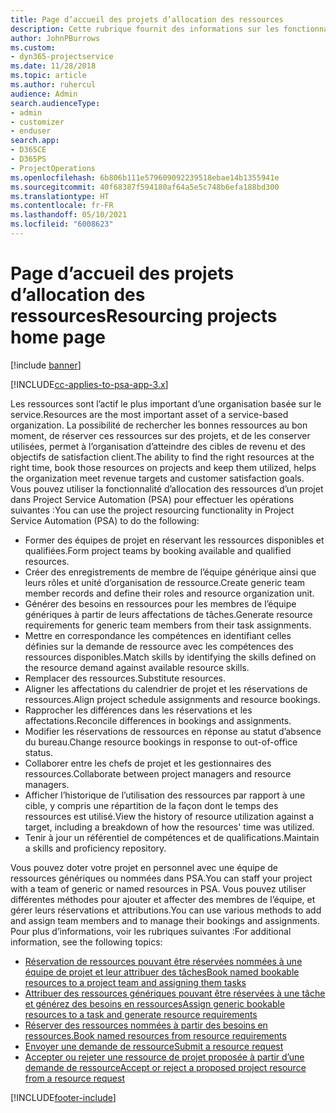 ```yaml
---
title: Page d’accueil des projets d’allocation des ressources
description: Cette rubrique fournit des informations sur les fonctionnalités de gestion des ressources dans Project Service Automation (PSA) pour Dynamics 365.
author: JohnPBurrows
ms.custom:
- dyn365-projectservice
ms.date: 11/28/2018
ms.topic: article
ms.author: ruhercul
audience: Admin
search.audienceType:
- admin
- customizer
- enduser
search.app:
- D365CE
- D365PS
- ProjectOperations
ms.openlocfilehash: 6b806b111e579609092239518ebae14b1355941e
ms.sourcegitcommit: 40f68387f594180af64a5e5c748b6efa188bd300
ms.translationtype: HT
ms.contentlocale: fr-FR
ms.lasthandoff: 05/10/2021
ms.locfileid: "6008623"
---
```

# <a name="resourcing-projects-home-page"></a><span data-ttu-id="ea066-103">Page d’accueil des projets d’allocation des ressources</span><span class="sxs-lookup"><span data-stu-id="ea066-103">Resourcing projects home page</span></span>

[!include [banner](../includes/psa-now-project-operations.md)]

[!INCLUDE[cc-applies-to-psa-app-3.x](../includes/cc-applies-to-psa-app-3x.md)]

<span data-ttu-id="ea066-104">Les ressources sont l’actif le plus important d’une organisation basée sur le service.</span><span class="sxs-lookup"><span data-stu-id="ea066-104">Resources are the most important asset of a service-based organization.</span></span> <span data-ttu-id="ea066-105">La possibilité de rechercher les bonnes ressources au bon moment, de réserver ces ressources sur des projets, et de les conserver utilisées, permet à l’organisation d’atteindre des cibles de revenu et des objectifs de satisfaction client.</span><span class="sxs-lookup"><span data-stu-id="ea066-105">The ability to find the right resources at the right time, book those resources on projects and keep them utilized, helps the organization meet revenue targets and customer satisfaction goals.</span></span> <span data-ttu-id="ea066-106">Vous pouvez utiliser la fonctionnalité d’allocation des ressources d’un projet dans Project Service Automation (PSA) pour effectuer les opérations suivantes :</span><span class="sxs-lookup"><span data-stu-id="ea066-106">You can use the project resourcing functionality in Project Service Automation (PSA) to do the following:</span></span>

- <span data-ttu-id="ea066-107">Former des équipes de projet en réservant les ressources disponibles et qualifiées.</span><span class="sxs-lookup"><span data-stu-id="ea066-107">Form project teams by booking available and qualified resources.</span></span>
- <span data-ttu-id="ea066-108">Créer des enregistrements de membre de l’équipe générique ainsi que leurs rôles et unité d’organisation de ressource.</span><span class="sxs-lookup"><span data-stu-id="ea066-108">Create generic team member records and define their roles and resource organization unit.</span></span>
- <span data-ttu-id="ea066-109">Générer des besoins en ressources pour les membres de l’équipe génériques à partir de leurs affectations de tâches.</span><span class="sxs-lookup"><span data-stu-id="ea066-109">Generate resource requirements for generic team members from their task assignments.</span></span>
- <span data-ttu-id="ea066-110">Mettre en correspondance les compétences en identifiant celles définies sur la demande de ressource avec les compétences des ressources disponibles.</span><span class="sxs-lookup"><span data-stu-id="ea066-110">Match skills by identifying the skills defined on the resource demand against available resource skills.</span></span>
- <span data-ttu-id="ea066-111">Remplacer des ressources.</span><span class="sxs-lookup"><span data-stu-id="ea066-111">Substitute resources.</span></span>
- <span data-ttu-id="ea066-112">Aligner les affectations du calendrier de projet et les réservations de ressources.</span><span class="sxs-lookup"><span data-stu-id="ea066-112">Align project schedule assignments and resource bookings.</span></span>
- <span data-ttu-id="ea066-113">Rapprocher les différences dans les réservations et les affectations.</span><span class="sxs-lookup"><span data-stu-id="ea066-113">Reconcile differences in bookings and assignments.</span></span>
- <span data-ttu-id="ea066-114">Modifier les réservations de ressources en réponse au statut d’absence du bureau.</span><span class="sxs-lookup"><span data-stu-id="ea066-114">Change resource bookings in response to out-of-office status.</span></span>
- <span data-ttu-id="ea066-115">Collaborer entre les chefs de projet et les gestionnaires des ressources.</span><span class="sxs-lookup"><span data-stu-id="ea066-115">Collaborate between project managers and resource managers.</span></span>
- <span data-ttu-id="ea066-116">Afficher l’historique de l’utilisation des ressources par rapport à une cible, y compris une répartition de la façon dont le temps des ressources est utilisé.</span><span class="sxs-lookup"><span data-stu-id="ea066-116">View the history of resource utilization against a target, including a breakdown of how the resources' time was utilized.</span></span>
- <span data-ttu-id="ea066-117">Tenir à jour un référentiel de compétences et de qualifications.</span><span class="sxs-lookup"><span data-stu-id="ea066-117">Maintain a skills and proficiency repository.</span></span>


<span data-ttu-id="ea066-118">Vous pouvez doter votre projet en personnel avec une équipe de ressources génériques ou nommées dans PSA.</span><span class="sxs-lookup"><span data-stu-id="ea066-118">You can staff your project with a team of generic or named resources in PSA.</span></span> <span data-ttu-id="ea066-119">Vous pouvez utiliser différentes méthodes pour ajouter et affecter des membres de l’équipe, et gérer leurs réservations et attributions.</span><span class="sxs-lookup"><span data-stu-id="ea066-119">You can use various methods to add and assign team members and to manage their bookings and assignments.</span></span> <span data-ttu-id="ea066-120">Pour plus d’informations, voir les rubriques suivantes :</span><span class="sxs-lookup"><span data-stu-id="ea066-120">For additional information, see the following topics:</span></span>

- [<span data-ttu-id="ea066-121">Réservation de ressources pouvant être réservées nommées à une équipe de projet et leur attribuer des tâches</span><span class="sxs-lookup"><span data-stu-id="ea066-121">Book named bookable resources to a project team and assigning them tasks</span></span>](assign-named-bookable-resource.md)
- [<span data-ttu-id="ea066-122">Attribuer des ressources génériques pouvant être réservées à une tâche et générez des besoins en ressources</span><span class="sxs-lookup"><span data-stu-id="ea066-122">Assign generic bookable resources to a task and generate resource requirements</span></span>](assign-generic-bookable-resource.md)
- [<span data-ttu-id="ea066-123">Réserver des ressources nommées à partir des besoins en ressources.</span><span class="sxs-lookup"><span data-stu-id="ea066-123">Book named resources from resource requirements</span></span>](book-named-resource.md)
- [<span data-ttu-id="ea066-124">Envoyer une demande de ressource</span><span class="sxs-lookup"><span data-stu-id="ea066-124">Submit a resource request</span></span>](submit-resource-request.md)
- [<span data-ttu-id="ea066-125">Accepter ou rejeter une ressource de projet proposée à partir d’une demande de ressource</span><span class="sxs-lookup"><span data-stu-id="ea066-125">Accept or reject a proposed project resource from a resource request</span></span>](accept-reject-proposed-resource.md)


[!INCLUDE[footer-include](../includes/footer-banner.md)]